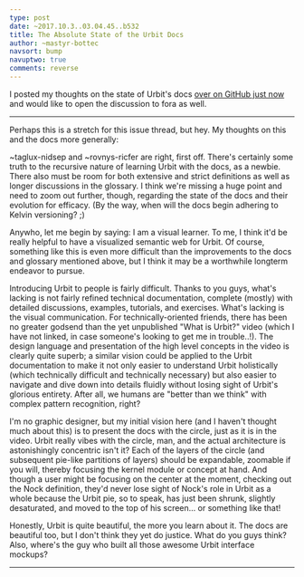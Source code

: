```yaml
---
type: post
date: ~2017.10.3..03.04.45..b532
title: The Absolute State of the Urbit Docs
author: ~mastyr-bottec
navsort: bump
navuptwo: true
comments: reverse
---
```


I posted my thoughts on the state of Urbit's docs [over on GitHub just now](https://github.com/urbit/docs/issues/137#issuecomment-333725342) and would like to open the discussion to fora as well. 

---

Perhaps this is a stretch for this issue thread, but hey. My thoughts on this and the docs more generally:

~taglux-nidsep and ~rovnys-ricfer are right, first off. There's certainly some truth to the recursive nature of learning Urbit with the docs, as a newbie. There also must be room for both extensive and strict definitions as well as longer discussions in the glossary. I think we're missing a huge point and need to zoom out further, though, regarding the state of the docs and their evolution for efficacy. (By the way, when will the docs begin adhering to Kelvin versioning? ;)

Anywho, let me begin by saying: I am a visual learner. To me, I think it'd be really helpful to have a visualized semantic web for Urbit. Of course, something like this is even more difficult than the improvements to the docs and glossary mentioned above, but I think it may be a worthwhile longterm endeavor to pursue.

Introducing Urbit to people is fairly difficult. Thanks to you guys, what's lacking is not fairly refined technical documentation, complete (mostly) with detailed discussions, examples, tutorials, and exercises. What's lacking is the visual communication. For technically-oriented friends, there has been no greater godsend than the yet unpublished "What is Urbit?" video (which I have not linked, in case someone's looking to get me in trouble..!). The design language and presentation of the high level concepts in the video is clearly quite superb; a similar vision could be applied to the Urbit documentation to make it not only easier to understand Urbit holistically (which technically difficult and technically necessary) but also easier to navigate and dive down into details fluidly without losing sight of Urbit's glorious entirety. After all, we humans are "better than we think" with complex pattern recognition, right?

I'm no graphic designer, but my initial vision here (and I haven't thought much about this) is to present the docs with the circle, just as it is in the video. Urbit really vibes with the circle, man, and the actual architecture is astonishingly concentric isn't it? Each of the layers of the circle (and subsequent pie-like partitions of layers) should be expandable, zoomable if you will, thereby focusing the kernel module or concept at hand. And though a user might be focusing on the center at the moment, checking out the Nock definition, they'd never lose sight of Nock's role in Urbit as a whole because the Urbit pie, so to speak, has just been shrunk, slightly desaturated, and moved to the top of his screen... or something like that!

Honestly, Urbit is quite beautiful, the more you learn about it. The docs are beautiful too, but I don't think they yet do justice. What do you guys think? Also, where's the guy who built all those awesome Urbit interface mockups?

---